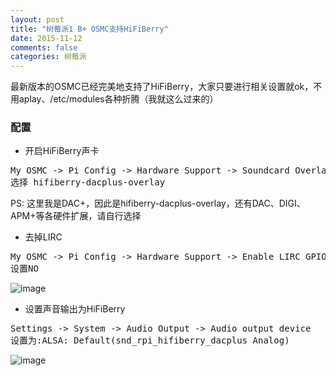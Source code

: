 ```yaml
---
layout: post
title: "树莓派1 B+ OSMC支持HiFiBerry"
date: 2015-11-12
comments: false
categories: 树莓派
---
```


最新版本的OSMC已经完美地支持了HiFiBerry，大家只要进行相关设置就ok，不用aplay、/etc/modules各种折腾（我就这么过来的）

### 配置

* 开启HiFiBerry声卡

<pre>
My OSMC -> Pi Config -> Hardware Support -> Soundcard Overlay
选择 hifiberry-dacplus-overlay
</pre>
PS: 这里我是DAC+，因此是hifiberry-dacplus-overlay，还有DAC、DIGI、APM+等各硬件扩展，请自行选择

* 去掉LIRC

<pre>
My OSMC -> Pi Config -> Hardware Support -> Enable LIRC GPIO support
设置NO
</pre>

![image](http://7ximmr.com1.z0.glb.clouddn.com/osmc-hifiberry.jpg)

* 设置声音输出为HiFiBerry

<pre>
Settings -> System -> Audio Output -> Audio output device
设置为:ALSA: Default(snd_rpi_hifiberry_dacplus Analog)
</pre>

![image](http://7ximmr.com1.z0.glb.clouddn.com/osmc-audio-ouput-hifiberry.jpg)
